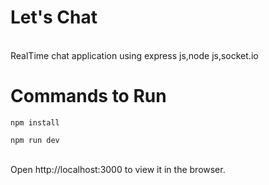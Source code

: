 # Let's Chat
<br>
RealTime chat application using express js,node js,socket.io

# Commands to Run
```
npm install

npm run dev
```
<br>
Open http://localhost:3000 to view it in the browser.

